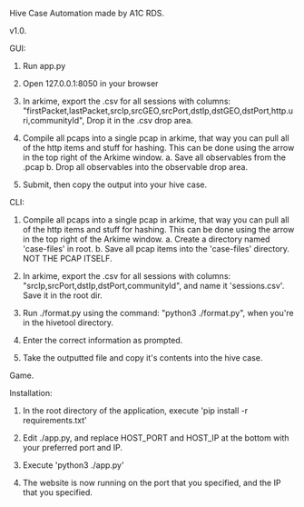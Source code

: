 Hive Case Automation made by A1C RDS.

v1.0.

GUI:

1.  Run app.py

2.  Open 127.0.0.1:8050 in your browser

3.  In arkime, export the .csv for all sessions with columns:
    "firstPacket,lastPacket,srcIp,srcGEO,srcPort,dstIp,dstGEO,dstPort,http.uri,communityId",
    Drop it in the .csv drop area.

4.  Compile all pcaps into a single pcap in arkime, that way you can pull all of the http items and stuff for hashing. This can be done using the arrow in the top right of the Arkime window.
    a. Save all observables from the .pcap
    b. Drop all observables into the observable drop area.
5.  Submit, then copy the output into your hive case.

CLI:

1.  Compile all pcaps into a single pcap in arkime, that way you can pull all of the http items and stuff for hashing. This can be done using the arrow in the top right of the Arkime window.
    a. Create a directory named 'case-files' in root.
    b. Save all pcap items into the 'case-files' directory. NOT THE PCAP ITSELF.

2.  In arkime, export the .csv for all sessions with columns:
    "srcIp,srcPort,dstIp,dstPort,communityId",
    and name it 'sessions.csv'. Save it in the root dir.

3.  Run ./format.py using the command:
    "python3 ./format.py",
    when you're in the hivetool directory.

4.  Enter the correct information as prompted.

5.  Take the outputted file and copy it's contents into the hive case.

Game.

Installation:

1.  In the root directory of the application, execute 'pip install -r requirements.txt'

2.  Edit ./app.py, and replace HOST_PORT and HOST_IP at the bottom with your preferred port and IP.

3.  Execute 'python3 ./app.py'

4.  The website is now running on the port that you specified, and the IP that you specified.

